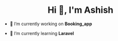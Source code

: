 <h1 align="center">Hi 👋, I'm Ashish</h1>


- 🔭 I’m currently working on **Booking_app**

- 🌱 I’m currently learning **Laravel**



